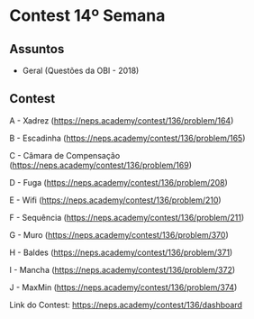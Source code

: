 # Contest 14º Semana

## Assuntos

- Geral (Questões da OBI - 2018)

## Contest

A - Xadrez (https://neps.academy/contest/136/problem/164)

B - Escadinha (https://neps.academy/contest/136/problem/165)

C - Câmara de Compensação (https://neps.academy/contest/136/problem/169)

D - Fuga (https://neps.academy/contest/136/problem/208)

E - Wifi (https://neps.academy/contest/136/problem/210)

F - Sequência (https://neps.academy/contest/136/problem/211)

G - Muro (https://neps.academy/contest/136/problem/370)

H - Baldes (https://neps.academy/contest/136/problem/371)

I - Mancha (https://neps.academy/contest/136/problem/372)

J - MaxMin (https://neps.academy/contest/136/problem/374)
	
Link do Contest: https://neps.academy/contest/136/dashboard

